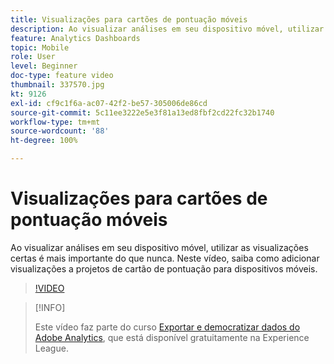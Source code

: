 ```yaml
---
title: Visualizações para cartões de pontuação móveis
description: Ao visualizar análises em seu dispositivo móvel, utilizar as visualizações certas é mais importante do que nunca. Neste vídeo, saiba como adicionar visualizações a projetos de cartão de pontuação para dispositivos móveis.
feature: Analytics Dashboards
topic: Mobile
role: User
level: Beginner
doc-type: feature video
thumbnail: 337570.jpg
kt: 9126
exl-id: cf9c1f6a-ac07-42f2-be57-305006de86cd
source-git-commit: 5c11ee3222e5e3f81a13ed8fbf2cd22fc32b1740
workflow-type: tm+mt
source-wordcount: '88'
ht-degree: 100%

---
```


# Visualizações para cartões de pontuação móveis

Ao visualizar análises em seu dispositivo móvel, utilizar as visualizações certas é mais importante do que nunca. Neste vídeo, saiba como adicionar visualizações a projetos de cartão de pontuação para dispositivos móveis.

>[!VIDEO](https://video.tv.adobe.com/v/337570/?quality=12&learn=on)

>[!INFO]
>
> Este vídeo faz parte do curso [Exportar e democratizar dados do Adobe Analytics](https://experienceleague.adobe.com/?recommended=Analytics-A-1-2022.1.democratizing&amp;lang=pt-BR), que está disponível gratuitamente na Experience League.